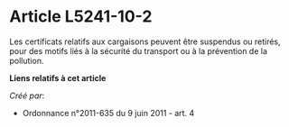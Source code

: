 # Article L5241-10-2

Les certificats relatifs aux cargaisons peuvent être suspendus ou retirés, pour des motifs liés à la sécurité du transport ou
à la prévention de la pollution.

**Liens relatifs à cet article**

_Créé par_:

  - Ordonnance n°2011-635 du 9 juin 2011 - art. 4
